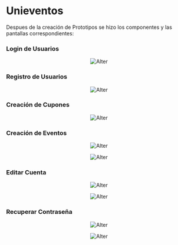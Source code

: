 # Unieventos
Despues de la creación de Prototipos se hizo los componentes y las pantallas correspondientes:
### Login de Usuarios 
<div align="center"> 
  
![Alter](app/images/Login.jpeg)

</div>

### Registro de Usuarios
<div align="center"> 
  
![Alter](app/images/register.jpeg)

</div>

### Creación de Cupones
<div align="center"> 
  
![Alter](app/images/cupon.jpeg)

</div>

### Creación de Eventos
<div align="center"> 
  
![Alter](app/images/event.jpeg)

</div>
<div align="center"> 
  
![Alter](app/images/eventt.jpeg)

</div>

### Editar Cuenta
<div align="center"> 
  
![Alter](app/images/edit.jpeg)

</div>
<div align="center"> 
  
![Alter](app/images/editt.jpeg)

</div>

### Recuperar Contraseña
<div align="center"> 
  
![Alter](app/images/recovery.jpeg)

</div>
<div align="center"> 
  
![Alter](app/images/editt.jpeg)

</div>

